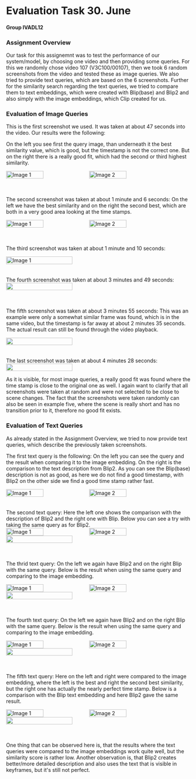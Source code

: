 # Evaluation Task 30. June
#### Group IVADL12

### Assignment Overview

Our task for this assignemnt was to test the performance of our system/model, by choosing one video and then providing some queries. For this we randomly chose video 107 (V3C100/00107), then we took 6 random screenshots from the video 
and tested these as image queries. We also tried to provide text queries, which are based on the 6 screenshots. Further for the similarity search regarding the text queries, we tried to compare them to text embeddings,
 which were created with Blip(base) and Blip2 and also simply with the image embeddings, which Clip created for us. 

### Evaluation of Image Queries

This is the first screenshot we used. It was taken at about 47 seconds into the video.
Our results were the following:

On the left you see first the query image, than underneath it the best similarity value, which is good, but the timestamp is not the correct one. But on the right there is a really good fit, which had the second or third highest similarity.

<div style="display: flex;">
  <img src="https://github.com/bwesse/video_analysis/assets/150476303/e35e5795-1e0b-4869-96de-39c94a49eb82" alt="Image 1" width="45%" height="50%" style="margin-right: 0px;">
  <img src="https://github.com/bwesse/video_analysis/assets/150476303/b51a1743-c091-4cb4-b703-24a572f3c891" alt="Image 2" width="45%" height="50%">
</div>
<br><br>

The second screenshot was taken at about 1 minute and 6 seconds:
On the left we have the best similarity and on the right the second best, which are both in a very good area looking at the time stamps.

<div style="display: flex;">
  <img src="https://github.com/bwesse/video_analysis/assets/150476303/84eccba6-175d-4eb0-8dd7-f0db95e80db7" alt="Image 1" width="45%" height="50%" style="margin-right: 0px;">
  <img src="https://github.com/bwesse/video_analysis/assets/150476303/dafc8077-6cb5-4465-a535-2d9d1812dd31" alt="Image 2" width="45%" height="50%">
</div>
<br><br>


The third screenshot was taken at about 1 minute and 10 seconds:

<div style="display: flex;">
  <img src="https://github.com/bwesse/video_analysis/assets/150476303/42b73bfa-9036-4775-8e22-15a9d58153df" alt="Image 1" width="60%" height="50%" style="margin-right: 0px;">
</div>
<br><br>
The fourth screenshot was taken at about 3 minutes and 49 seconds:

<div style="display: flex;">
  <img src="https://github.com/bwesse/video_analysis/assets/150476303/472f22b5-b31c-47fd-baac-9ddb0d46f081" alt="" width="60%" height="50%" style="margin-right: 0px;">
</div>

<br><br>
The fifth screenshot was taken at about 3 minutes 55 seconds:
This was an example were only a somewhat similar frame was found, which is in the same video, but the timestamp is far away at about 2 minutes 35 seconds. The actual result can still be found through the video playback.

<div style="display: flex;">
  <img src="https://github.com/bwesse/video_analysis/assets/150476303/5be5c9fe-8c47-4310-9620-95a7d2e95624" alt="" width="60%" height="50%" style="margin-right: 0px;">
</div>
<br><br>
The last screenshot was taken at about 4 minutes 28 seconds:

<div style="display: flex;">
  <img src="https://github.com/bwesse/video_analysis/assets/150476303/e9032ed9-a90f-4170-aa46-c11996369644" alt="" width="60%" height="50%" style="margin-right: 0px;">
</div>


As it is visible, for most image queries, a really good fit was found where the time stamp is close to the original one as well. I again want to clarify that all screenshots were taken at random and were not selected to be close to scene changes.
The fact that the screenshots were taken randomly can also be seen in example five, where the scene is really short and has no transition prior to it, therefore no good fit exists.

### Evaluation of Text Queries

As already stated in the Assignment Overview, we tried to now provide text queries, which describe the previously taken screenshots.

The first text query is the following:
On the left you can see the query and the result when comparing it to the image embedding. On the right is the comparison to the text description from Blip2.
As you can see the Blip(base) description is not as good, as here we do not find a good timestamp, with Blip2 on the other side we find a good time stamp rather fast.

<div style="display: flex;">
  <img src="https://github.com/bwesse/video_analysis/assets/150476303/d1f6437b-6a64-4d44-b8ac-a42793e8ef2b" alt="Image 1" width="45%" height="50%" style="margin-right: 0px;">
  <img src="https://github.com/bwesse/video_analysis/assets/150476303/f6f8f5d9-b570-4e02-a13d-51b736564a88" alt="Image 2" width="45%" height="50%">
</div>
<br><br>
The second text query:
Here the left one shows the comparison with the description of Blip2 and the right one with Blip. Below you can see a try with taking the same query as for Blip2.

<div style="display: flex;">
  <img src="https://github.com/bwesse/video_analysis/assets/150476303/116faf67-e9f0-4edf-a188-8753f4b1f0d6" alt="Image 1" width="45%" height="50%" style="margin-right: 0px;">
  <img src="https://github.com/bwesse/video_analysis/assets/150476303/25ac3594-b023-434d-a12f-ba7b850586ba" alt="Image 2" width="45%" height="50%">
</div>
<div style="display: flex;">
  <img src="https://github.com/bwesse/video_analysis/assets/150476303/9244eb16-00e8-41ed-a417-e1d378048ed8" alt="" width="60%" height="50%" style="margin-right: 0px;">
</div>
<br><br>

The thrid text query:
On the left we again have Blip2 and on the right Blip with the same query. Below is the result when using the same query and comparing to the image embedding.

<div style="display: flex;">
  <img src="https://github.com/bwesse/video_analysis/assets/150476303/6d4a4a08-0764-439b-a325-228a6fe8cacd" alt="Image 1" width="45%" height="50%" style="margin-right: 0px;">
  <img src="https://github.com/bwesse/video_analysis/assets/150476303/334d9a64-b33b-4b3d-ba19-581505024526" alt="Image 2" width="45%" height="50%">
</div>
<div style="display: flex;">
  <img src="https://github.com/bwesse/video_analysis/assets/150476303/41eada2a-94a7-4c61-bb8f-2a2da1152af5" alt="" width="60%" height="50%" style="margin-right: 0px;">
</div>
<br><br>

The fourth text query:
On the left we again have Blip2 and on the right Blip with the same query. Below is the result when using the same query and comparing to the image embedding.

<div style="display: flex;">
  <img src="https://github.com/bwesse/video_analysis/assets/150476303/56be3970-7ab7-4dcb-9c67-ac64c75d2f83" alt="Image 1" width="45%" height="50%" style="margin-right: 0px;">
  <img src="https://github.com/bwesse/video_analysis/assets/150476303/0309c7f1-82af-470c-b6f0-9690edf8dcca" alt="Image 2" width="45%" height="50%">
</div>
<div style="display: flex;">
  <img src="https://github.com/bwesse/video_analysis/assets/150476303/e002dc6c-cba0-49bf-b7c3-8db8e510628e" alt="" width="60%" height="50%" style="margin-right: 0px;">
</div>
<br><br>

The fifth text query:
Here on the left and right were compared to the image embedding, where the left is the best and right the second best similarity, but the right one has actually the nearly perfect time stamp. Below is a comparison with the Blip text embedding and here Blip2 gave the same result.

<div style="display: flex;">
  <img src="https://github.com/bwesse/video_analysis/assets/150476303/6f131487-e394-468a-87ce-1226355a3ad2" alt="Image 1" width="45%" height="50%" style="margin-right: 0px;">
  <img src="https://github.com/bwesse/video_analysis/assets/150476303/5950b082-44a4-4c65-b43c-4739a89fe763" alt="Image 2" width="45%" height="50%">
</div>
<div style="display: flex;">
  <img src="https://github.com/bwesse/video_analysis/assets/150476303/f2f0416e-7955-4d7a-bd2a-e9c592d0487d" alt="" width="60%" height="50%" style="margin-right: 0px;">
</div>
<br><br>

One thing that can be observed here is, that the results where the text queries were compared to the image embeddings work quite well, but the similarity score is rather low. 
Another observation is, that Blip2 creates better/more detailed description and also uses the text that is visible in keyframes, but it's still not perfect.

